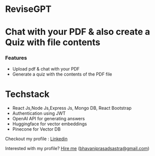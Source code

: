# ReviseGPT
# Chat with your PDF & also create a Quiz with file contents
### Features

- Upload pdf & chat with your PDF
- Generate a quiz with the contents of the PDF file

# Techstack
- React Js,Node Js,Express Js, Mongo DB, React Bootstrap
- Authentication using JWT
- OpenAI API for generating answers
- Huggingface for vector embeddings
- Pinecone for Vector DB

Checkout my profile : [Linkedin](https://linkedin.com/in/imbhavaniprasad "Linkedin")

Interested with my profile? [Hire me](mailto:bhavaniprasadsastra@gmail.com "Hire me") (bhavaniprasadsastra@gmail.com)


